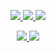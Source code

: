 <p align="center">
  <a href="https://zhpanvip.gitee.io">
    <img src="https://img.shields.io/badge/✨-我的博客-brightness.svg" />
  </a>
  <a href="https://juejin.im/user/2735240659359448/posts">
    <img src="https://img.shields.io/badge/🍧-掘金-orange.svg" />  
  </a>
  <a href="https://blog.csdn.net/qq_20521573">
  <img src="https://img.shields.io/badge/🎃%20-CSDN-brightness.svg" />
  </a>
</p>

<p align="center">
  <a href="https://github.com/zhpanvip">
    <img src="https://github-readme-stats.vercel.app/api?username=zhpanvip&count_private=true&show_icons=true&line_height=21&include_all_commits=true&theme=buefy" />
  </a>
  
  <a href="https://github.com/zhpanvip">
    <img src="https://github-readme-stats.vercel.app/api/top-langs/?username=zhpanvip&layout=compact" />
  </a>
  
</p>




  
